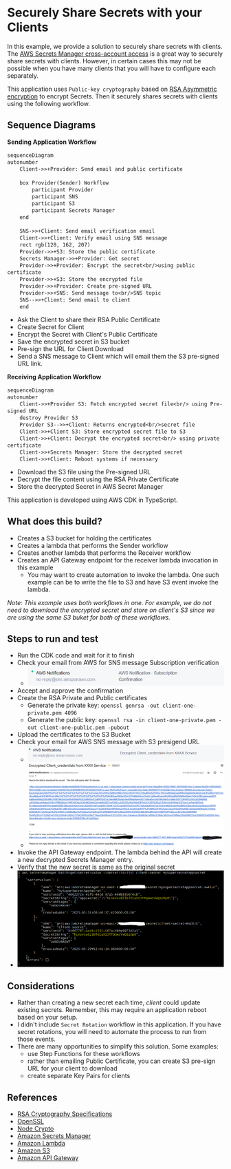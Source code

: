# Securely Share Secrets with your Clients
In this example, we provide a solution to securely share secrets with clients.  The [AWS Secrets Manager cross-account access](https://docs.aws.amazon.com/secretsmanager/latest/userguide/auth-and-access_examples_cross.html) is a great way to securely share secrets with clients. However, in certain cases this may not be possible when you have many clients that you will have to configure each separately.

This application uses `Public-key cryptography` based on [RSA Asymmetric encryption](https://www.ibm.com/think/topics/asymmetric-encryption) to encrypt Secrets.  Then it securely shares secrets with clients using the following workflow.

## Sequence Diagrams
**Sending Application Workflow**
```mermaid
sequenceDiagram
autonumber
    Client->>+Provider: Send email and public certificate

    box Provider(Sender) Workflow
        participant Provider
        participant SNS
        participant S3
        participant Secrets Manager
    end
    
    SNS->>+Client: Send email verification email
    Client->>+Client: Verify email using SNS message
    rect rgb(128, 162, 207)
    Provider->>+S3: Store the public certificate
    Secrets Manager->>+Provider: Get secret
    Provider->>+Provider: Encrypt the secret<br/>using public certificate
    Provider->>+S3: Store the encrypted file
    Provider->>+Provider: Create pre-signed URL
    Provider->>+SNS: Send message to<br/>SNS topic   
    SNS-->>+Client: Send email to client
    end
```
* Ask the Client to share their RSA Public Certificate
* Create Secret for Client
* Encrypt the Secret with Client's Public Certificate
* Save the encrypted secret in S3 bucket
* Pre-sign the URL for Client Download
* Send a SNS message to Client which will email them the S3 pre-signed URL link.

**Receiving Application Workflow**
```mermaid
sequenceDiagram
autonumber
    Client->>+Provider S3: Fetch encrypted secret file<br/> using Pre-signed URL
    destroy Provider S3
    Provider S3-->>+Client: Returns encrypted<br/>secret file
    Client->>+Client S3: Store encrypted secret file to S3
    Client->>+Client: Decrypt the encrypted secret<br/> using private certificate
    Client->>+Secrets Manager: Store the decrypted secret
    Client->>+Client: Reboot systems if necessary
```
* Download the S3 file using the Pre-signed URL
* Decrypt the file content using the RSA Private Certificate
* Store the decrypted Secret in AWS Secret Manager

This application is developed using AWS CDK in TypeScript.

## What does this build?
* Creates a S3 bucket for holding the certificates
* Creates a lambda that performs the Sender workflow
* Creates another lambda that performs the Receiver workflow
* Creates an API Gateway endpoint for the receiver lambda invocation in this example
  * You may want to create automation to invoke the lambda. One such example can be to write the file to S3 and have S3 event invoke the lambda.

*Note: This example uses both workflows in one.  For example, we do not need to download the encrypted secret and store on client's S3 since we are using the same S3 buket for both of these workflows.*

## Steps to run and test
* Run the CDK code and wait for it to finish
* Check your email from AWS for SNS message Subscription verification
    * ![image](sns-confirmation.PNG "Example SNS Confirmation message from AWS")
* Accept and approve the confirmation
* Create the RSA Private and Public certificates
    * Generate the private key: `openssl genrsa -out client-one-private.pem 4096`
    * Generate the public key: `openssl rsa -in client-one-private.pem -out client-one-public.pem -pubout`
* Upload the certificates to the S3 Bucket
* Check your email for AWS SNS message with S3 presigend URL
    * ![image](encrypted-secret-email.PNG "Example SNS Credentials email from AWS")
    * ![image](encrypted-secret-content.PNG "Example SNS Credentials message content from AWS")
* Invoke the API Gateway endpoint. The lambda behind the API will create a new decrypted Secrets Manager entry.
* Verify that the new secret is same as the original secret
* ![image](resulted-secret.PNG "Example of the two secrets")

## Considerations
* Rather than creating a new secret each time, *client* could update existing secrets. Remember, this may require an application reboot based on your setup.
* I didn't include `Secret Rotation` workflow in this application. If you have secret rotations, you will need to automate the process to run from those events.
* There are many opportunities to simplify this solution.  Some examples:
    * use Step Functions for these workflows
    * rather than emailing Public Certificate, you can create S3 pre-sign URL for your client to download
    * create separate Key Pairs for clients

## References
* [RSA Cryptography Specifications](https://www.rfc-editor.org/rfc/rfc8017)
* [OpenSSL](https://www.openssl.org/)
* [Node Crypto](https://nodejs.org/api/crypto.html)
* [Amazon Secrets Manager](https://aws.amazon.com/secrets-manager/)
* [Amazon Lambda](https://aws.amazon.com/lambda/)
* [Amazon S3](https://aws.amazon.com/s3/)
* [Amazon API Gateway](https://aws.amazon.com/api-gateway/)